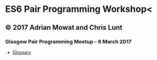 # ES6 Pair Programming Workshop<
## &copy; 2017 Adrian Mowat and Chris Lunt

### Glasgow Pair Programming Meetup - 6 March 2017


* [Glossary]("/glasgow-pair-programming-workshop/glossary.html")

